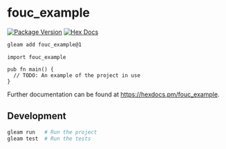 # fouc_example

[![Package Version](https://img.shields.io/hexpm/v/fouc_example)](https://hex.pm/packages/fouc_example)
[![Hex Docs](https://img.shields.io/badge/hex-docs-ffaff3)](https://hexdocs.pm/fouc_example/)

```sh
gleam add fouc_example@1
```
```gleam
import fouc_example

pub fn main() {
  // TODO: An example of the project in use
}
```

Further documentation can be found at <https://hexdocs.pm/fouc_example>.

## Development

```sh
gleam run   # Run the project
gleam test  # Run the tests
```

